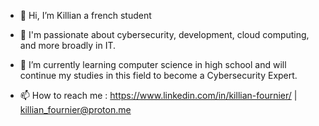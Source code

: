 - 👋 Hi, I’m Killian a french student
- 👀 I'm passionate about cybersecurity, development, cloud computing, and more broadly in IT.
- 🌱 I’m currently learning computer science in high school and will continue my studies in this field to become a Cybersecurity Expert.

- 📫 How to reach me : https://www.linkedin.com/in/killian-fournier/  | killian_fournier@proton.me

<!---
Killianx256/Killianx256 is a ✨ special ✨ repository because its `README.md` (this file) appears on your GitHub profile.
You can click the Preview link to take a look at your changes.
--->
